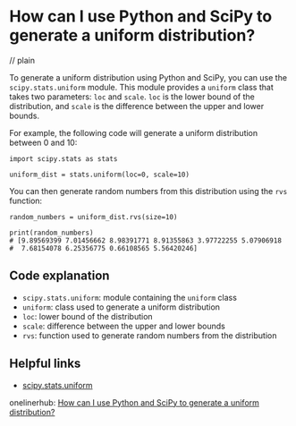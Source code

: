 # How can I use Python and SciPy to generate a uniform distribution?
// plain

To generate a uniform distribution using Python and SciPy, you can use the `scipy.stats.uniform` module. This module provides a `uniform` class that takes two parameters: `loc` and `scale`. `loc` is the lower bound of the distribution, and `scale` is the difference between the upper and lower bounds.

For example, the following code will generate a uniform distribution between 0 and 10:

```
import scipy.stats as stats

uniform_dist = stats.uniform(loc=0, scale=10)
```

You can then generate random numbers from this distribution using the `rvs` function:

```
random_numbers = uniform_dist.rvs(size=10)

print(random_numbers)
# [9.89569399 7.01456662 8.98391771 8.91355863 3.97722255 5.07906918
#  7.68154078 6.25356775 0.66108565 5.56420246]
```

## Code explanation

- `scipy.stats.uniform`: module containing the `uniform` class
- `uniform`: class used to generate a uniform distribution
- `loc`: lower bound of the distribution
- `scale`: difference between the upper and lower bounds
- `rvs`: function used to generate random numbers from the distribution

## Helpful links
- [scipy.stats.uniform](https://docs.scipy.org/doc/scipy/reference/generated/scipy.stats.uniform.html)

onelinerhub: [How can I use Python and SciPy to generate a uniform distribution?](https://onelinerhub.com/python-scipy/how-can-i-use-python-and-scipy-to-generate-a-uniform-distribution)